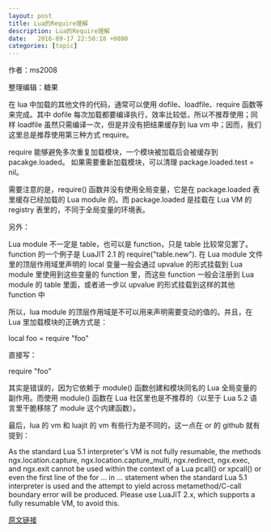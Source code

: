 ```yaml
---
layout: post
title: Lua的Require理解
description: Lua的Require理解
date:   2016-09-17 22:50:18 +0800 
categories: [topic]
---
```

作者：ms2008

整理编辑：糖果

在 lua 中加载的其他文件的代码，通常可以使用 dofile、loadfile、require 函数等来完成。其中 dofile 每次加载都要编译执行，效率比较低，所以不推荐使用；同样 loadfile 虽然只需编译一次，但是并没有把结果缓存到 lua vm 中；因而，我们这里总是推荐使用第三种方式 require。

require 能够避免多次重复加载模块，一个模块被加载后会被缓存到 pacakge.loaded。 如果需要重新加载模块，可以清理 package.loaded.test = nil。

需要注意的是，require() 函数并没有使用全局变量，它是在 package.loaded 表里缓存已经加载的 Lua module 的。而 package.loaded 是挂载在 Lua VM 的 registry 表里的，不同于全局变量的环境表。

另外：

Lua module 不一定是 table，也可以是 function，只是 table 比较常见罢了。function 的一个例子是 LuaJIT 2.1 的 require("table.new").
在 Lua module 文件里的顶层作用域里声明的 local 变量一般会通过 upvalue 的形式挂载到 Lua module 里使用到这些变量的 function 里，而这些 function 一般会注册到 Lua module 的 table 里面，或者进一步以 upvalue 的形式挂载到这样的其他 function 中

所以，lua module 的顶层作用域是不可以用来声明需要变动的值的。并且，在 Lua 里加载模块的正确方式是：

local foo = require "foo"

直接写：

require "foo"

其实是错误的，因为它依赖于 module() 函数创建和模块同名的 Lua 全局变量的副作用。而使用 module() 函数在 Lua 社区里也是不推荐的（以至于 Lua 5.2 语言里干脆移除了 module 这个内建函数）。

最后，lua 的 vm 和 luajit 的 vm 有些行为是不同的，这一点在 or 的 github 就有提到：

As the standard Lua 5.1 interpreter's VM is not fully resumable, the methods ngx.location.capture, ngx.location.capture_multi, ngx.redirect, ngx.exec, and ngx.exit cannot be used within the context of a Lua pcall() or xpcall() or even the first line of the for ... in ... statement when the standard Lua 5.1 interpreter is used and the attempt to yield across metamethod/C-call boundary error will be produced. Please use LuaJIT 2.x, which supports a fully resumable VM, to avoid this.


[原文链接](http://mp.weixin.qq.com/s?__biz=MzIwNjQ2MzkwNw==&mid=2247483698&idx=1&sn=cb5b9e49be97e07bd852a17635242445&scene=4#wechat_redirect)
